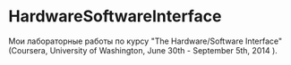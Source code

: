 HardwareSoftwareInterface
=========================
Мои лабораторные работы по курсу "The Hardware/Software Interface" (Coursera, University of Washington, June 30th - September 5th, 2014 ).
